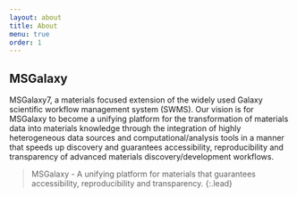 ```yaml
---
layout: about
title: About
menu: true
order: 1
---
```


## MSGalaxy
MSGalaxy7, a materials focused
extension of the widely used Galaxy scientific workflow management system (SWMS). Our
vision is for MSGalaxy to become a unifying platform for the transformation of materials data into
materials knowledge through the integration of highly heterogeneous data sources and
computational/analysis tools in a manner that speeds up discovery and guarantees accessibility,
reproducibility and transparency of advanced materials discovery/development workflows.

> MSGalaxy - A unifying platform for materials that guarantees accessibility, reproducibility and transparency.
{:.lead}



